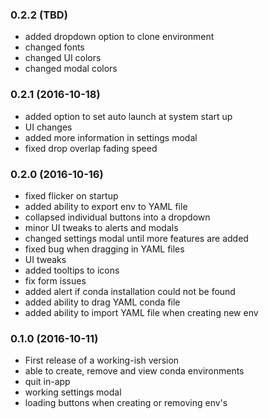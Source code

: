 ### 0.2.2 (TBD)
- added dropdown option to clone environment
- changed fonts
- changed UI colors
- changed modal colors

### 0.2.1 (2016-10-18)
- added option to set auto launch at system start up
- UI changes
- added more information in settings modal
- fixed drop overlap fading speed

### 0.2.0 (2016-10-16)
- fixed flicker on startup
- added ability to export env to YAML file
- collapsed individual buttons into a dropdown
- minor UI tweaks to alerts and modals
- changed settings modal until more features are added
- fixed bug when dragging in YAML files
- UI tweaks  
- added tooltips to icons  
- fix form issues
- added alert if conda installation could not be found
- added ability to drag YAML conda file
- added ability to import YAML file when creating new env

### 0.1.0 (2016-10-11)
- First release of a working-ish version
- able to create, remove and view conda environments
- quit in-app
- working settings modal
- loading buttons when creating or removing env's
